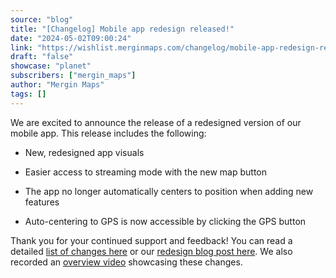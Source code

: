 ```yaml
---
source: "blog"
title: "[Changelog] Mobile app redesign released!"
date: "2024-05-02T09:00:24"
link: "https://wishlist.merginmaps.com/changelog/mobile-app-redesign-released?utm_source=qgis"
draft: "false"
showcase: "planet"
subscribers: ["mergin_maps"]
author: "Mergin Maps"
tags: []
---
```


<p>We are excited to announce the release of a redesigned version of our mobile app. This release includes the following:</p><ul>
<li><p>New, redesigned app visuals</p></li>
<li><p>Easier access to streaming mode with the new map button</p></li>
<li><p>The app no longer automatically centers to position when adding new features</p></li>
<li><p>Auto-centering to GPS is now accessible by clicking the GPS button</p></li>
</ul><p>Thank you for your continued support and feedback! You can read a detailed <a href="https://github.com/MerginMaps/mobile/releases/tag/2024.1.0" rel="noopener noreferrer nofollow" target="_blank">list of changes here</a> or our <a href="https://merginmaps.com/blog/mergin-maps-app-is-getting-a-fresh-new-look" rel="noopener noreferrer nofollow" target="_blank">redesign blog post here</a>. We also recorded an <a href="https://www.youtube.com/watch?v=ZLJFqohN1fo" rel="noopener noreferrer nofollow" target="_blank">overview video</a> showcasing these changes.</p><div class="aspect-video my-3"></div><p></p>
